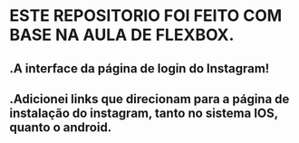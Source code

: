 # ESTE REPOSITORIO FOI FEITO COM BASE NA AULA DE FLEXBOX.
## .A interface da página de login do Instagram!
## .Adicionei links que direcionam para a página de instalação do instagram, tanto no sistema IOS, quanto o android.
